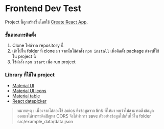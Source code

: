 # Frontend Dev Test

Project นี้ถูกสร้างขึ้นโดยใช้ [Create React App](https://github.com/facebook/create-react-app).


### ขั้นตอนการติดตั้ง
1. Clone ไฟล์จาก repository นี้
2. เข้าไปใน folder ที่ clone มา จากนั้นใช้คำสั่ง `npm install` เพื่อติดตั้ง package ต่างๆที่ใช้ใน project นี้
3. ใช้คำสั่ง `npm start` เพื่อ run project

### Library ที่ใช้ใน project
- [Material UI](https://material-ui.com/)
- [Material UI icons](https://material-ui.com/components/icons/#icons)
- [Material table](https://material-table.com/#/)
- [React datepicker](https://reactdatepicker.com/)

> หมายเหตุ : เนื่องจากได้ลองใช้ axios ดึงข้อมูลจาก link ที่ให้มา พบว่าไม่สามารถดึงข้อมูลออกมาได้เพราะติดปัญหา CORS จึงได้ทำการ save ตัวอย่างข้อมูลไปเก็บไว้ใน folder src/example_data/data.json